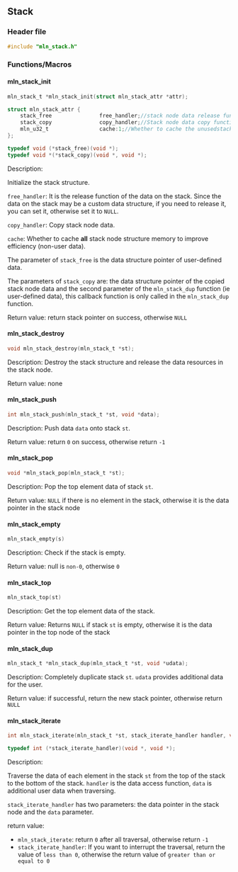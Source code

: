 ## Stack



### Header file

```c
#include "mln_stack.h"
```



### Functions/Macros



#### 	mln_stack_init

```c
mln_stack_t *mln_stack_init(struct mln_stack_attr *attr);

struct mln_stack_attr {
    stack_free               free_handler;//stack node data release function
    stack_copy               copy_handler;//Stack node data copy function
    mln_u32_t                cache:1;//Whether to cache the unusedstack node structure
};

typedef void (*stack_free)(void *);
typedef void *(*stack_copy)(void *, void *);
```

Description:

Initialize the stack structure.

`free_handler`: It is the release function of the data on the stack. Since the data on the stack may be a custom data structure, if you need to release it, you can set it, otherwise set it to `NULL`.

`copy_handler`: Copy stack node data.

`cache`: Whether to cache **all** stack node structure memory to improve efficiency (non-user data).

The parameter of `stack_free` is the data structure pointer of user-defined data.

The parameters of `stack_copy` are: the data structure pointer of the copied stack node data and the second parameter of the `mln_stack_dup` function (ie user-defined data), this callback function is only called in the `mln_stack_dup` function.

Return value: return stack pointer on success, otherwise `NULL`



#### mln_stack_destroy

```c
void mln_stack_destroy(mln_stack_t *st);
```

Description: Destroy the stack structure and release the data resources in the stack node.

Return value: none



#### mln_stack_push

```c
int mln_stack_push(mln_stack_t *st, void *data);
```

Description: Push data `data` onto stack `st`.

Return value: return `0` on success, otherwise return `-1`



#### mln_stack_pop

```c
void *mln_stack_pop(mln_stack_t *st);
```

Description: Pop the top element data of stack `st`.

Return value: `NULL` if there is no element in the stack, otherwise it is the data pointer in the stack node



#### mln_stack_empty

```c
mln_stack_empty(s)
```

Description: Check if the stack is empty.

Return value: null is `non-0`, otherwise `0`



#### mln_stack_top

```c
mln_stack_top(st)
```

Description: Get the top element data of the stack.

Return value: Returns `NULL` if stack `st` is empty, otherwise it is the data pointer in the top node of the stack



#### mln_stack_dup

```c
mln_stack_t *mln_stack_dup(mln_stack_t *st, void *udata);
```

Description: Completely duplicate stack `st`. `udata` provides additional data for the user.

Return value: if successful, return the new stack pointer, otherwise return `NULL`



#### mln_stack_iterate

```c
int mln_stack_iterate(mln_stack_t *st, stack_iterate_handler handler, void *data);

typedef int (*stack_iterate_handler)(void *, void *);
```

Description:

Traverse the data of each element in the stack `st` from the top of the stack to the bottom of the stack. `handler` is the data access function, `data` is additional user data when traversing.

`stack_iterate_handler` has two parameters: the data pointer in the stack node and the `data` parameter.

return value:

- `mln_stack_iterate`: return `0` after all traversal, otherwise return `-1`
- `stack_iterate_handler`: If you want to interrupt the traversal, return the value of `less than 0`, otherwise the return value of `greater than or equal to 0`

